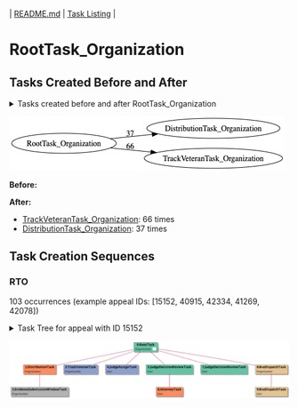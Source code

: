 | [README.md](/README.md) | [Task Listing](tasklist.md) |

# RootTask_Organization

## Tasks Created Before and After

<details><summary>Tasks created before and after RootTask_Organization</summary>

```
digraph G {
rankdir="LR";
"RootTask_Organization" -> "DistributionTask_Organization" [label=37]
"RootTask_Organization" -> "TrackVeteranTask_Organization" [label=66]
}
```
</details>

![RootTask_Organization](dot/RootTask_Organization.dot.png)

**Before:**


**After:**

   * [TrackVeteranTask_Organization](TrackVeteranTask_Organization.md): 66 times
   * [DistributionTask_Organization](DistributionTask_Organization.md): 37 times

## Task Creation Sequences

### RTO

103 occurrences (example appeal IDs: [15152, 40915, 42334, 41269, 42078])

<details><summary>Task Tree for appeal with ID 15152</summary>

```
@startuml
skinparam {
  ObjectBorderColor #555
  ObjectBorderThickness 0
  ObjectFontStyle bold
  ObjectFontSize 14
  ObjectAttributeFontColor #333
  ObjectAttributeFontSize 12
}
  object 0.RootTask #66c2a5 {
Organization  <back:white>    </back>
}
  object 1.DistributionTask #fc8d62 {
Organization
}
  object 2.EvidenceSubmissionWindowTask #b3b3b3 {
Organization
}
  object 3.TrackVeteranTask #8da0cb {
Organization
}
  object 4.JudgeAssignTask #8da0cb {
User
}
  object 5.JudgeDecisionReviewTask #66c2a5 {
User
}
  object 6.AttorneyTask #fc8d62 {
User
}
  object 7.JudgeDecisionReviewTask #66c2a5 {
User
}
  object 8.BvaDispatchTask #e5c494 {
Organization
}
  object 9.BvaDispatchTask #e5c494 {
User
}
0.RootTask -- 1.DistributionTask
1.DistributionTask -- 2.EvidenceSubmissionWindowTask
0.RootTask -- 3.TrackVeteranTask
0.RootTask -- 4.JudgeAssignTask
0.RootTask -- 5.JudgeDecisionReviewTask
5.JudgeDecisionReviewTask -- 6.AttorneyTask
0.RootTask -- 7.JudgeDecisionReviewTask
0.RootTask -- 8.BvaDispatchTask
8.BvaDispatchTask -- 9.BvaDispatchTask
@enduml
```
</details>

![RTO-15152](uml/RTO-15152.png)

